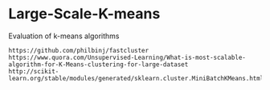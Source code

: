 # Large-Scale-K-means
Evaluation of k-means algorithms


~~~
https://github.com/philbinj/fastcluster
https://www.quora.com/Unsupervised-Learning/What-is-most-scalable-algorithm-for-K-Means-clustering-for-large-dataset
http://scikit-learn.org/stable/modules/generated/sklearn.cluster.MiniBatchKMeans.html
~~~
